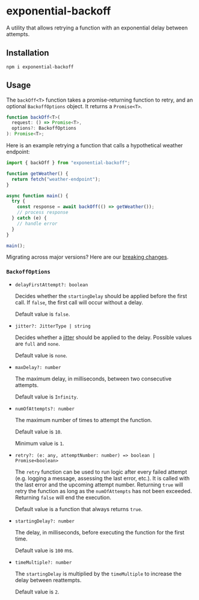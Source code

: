 # exponential-backoff

A utility that allows retrying a function with an exponential delay between attempts.

## Installation

```
npm i exponential-backoff
```

## Usage

The `backOff<T>` function takes a promise-returning function to retry, and an optional `BackoffOptions` object. It returns a `Promise<T>`.

```ts
function backOff<T>(
  request: () => Promise<T>,
  options?: BackoffOptions
): Promise<T>;
```

Here is an example retrying a function that calls a hypothetical weather endpoint:

```js
import { backOff } from "exponential-backoff";

function getWeather() {
  return fetch("weather-endpoint");
}

async function main() {
  try {
    const response = await backOff(() => getWeather());
    // process response
  } catch (e) {
    // handle error
  }
}

main();
```

Migrating across major versions? Here are our [breaking changes](https://github.com/coveo/exponential-backoff/tree/master/doc/migration-guide.md).

### `BackoffOptions`

- `delayFirstAttempt?: boolean`

  Decides whether the `startingDelay` should be applied before the first call. If `false`, the first call will occur without a delay.

  Default value is `false`.

- `jitter?: JitterType | string`

  Decides whether a [jitter](https://aws.amazon.com/blogs/architecture/exponential-backoff-and-jitter/) should be applied to the delay. Possible values are `full` and `none`.

  Default value is `none`.

- `maxDelay?: number`

  The maximum delay, in milliseconds, between two consecutive attempts.

  Default value is `Infinity`.

- `numOfAttempts?: number`

  The maximum number of times to attempt the function.

  Default value is `10`.

  Minimum value is `1`.

- `retry?: (e: any, attemptNumber: number) => boolean | Promise<boolean>`

  The `retry` function can be used to run logic after every failed attempt (e.g. logging a message, assessing the last error, etc.). It is called with the last error and the upcoming attempt number. Returning `true` will retry the function as long as the `numOfAttempts` has not been exceeded. Returning `false` will end the execution.

  Default value is a function that always returns `true`.

- `startingDelay?: number`

  The delay, in milliseconds, before executing the function for the first time.

  Default value is `100` ms.

- `timeMultiple?: number`

  The `startingDelay` is multiplied by the `timeMultiple` to increase the delay between reattempts.

  Default value is `2`.
